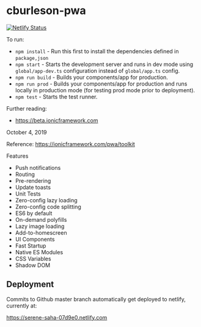 # cburleson-pwa

[![Netlify Status](https://api.netlify.com/api/v1/badges/5e6d062e-d4fe-496b-b3c2-978ca2ab080a/deploy-status)](https://app.netlify.com/sites/serene-saha-07d9e0/deploys)

To run:

- `npm install` - Run this first to install the dependencies defined in `package,json`
- `npm start` - Starts the development server and runs in dev mode using `global/app-dev.ts` configuration instead of `global/app.ts` config.
- `npm run build` - Builds your components/app for production.
- `npm run prod` -  Builds your components/app for production and runs locally in production mode (for testing prod mode prior to deployment).
- `npm test` - Starts the test runner.

Further reading:
- https://beta.ionicframework.com    

October 4, 2019

Reference: https://ionicframework.com/pwa/toolkit

Features
- Push notifications
- Routing
- Pre-rendering
- Update toasts
- Unit Tests
- Zero-config lazy loading
- Zero-config code splitting
- ES6 by default
- On-demand polyfills
- Lazy image loading
- Add-to-homescreen
- UI Components
- Fast Startup
- Native ES Modules
- CSS Variables
- Shadow DOM

## Deployment

Commits to Github master branch automatically get deployed to netlify, currently at:

https://serene-saha-07d9e0.netlify.com

